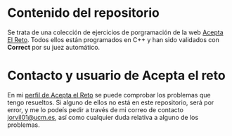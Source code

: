 # Contenido del repositorio
Se trata de una colección de ejercicios de porgramación de la web [Acepta El Reto](https://www.aceptaelreto.com/).
Todos ellos están programados en C++ y han sido validados con **Correct** por su juez automático.

# Contacto y usuario de Acepta el reto
En mi [perfil de Acepta el Reto](https://www.aceptaelreto.com/user/profile.php?id=4260) se puede comprobar los problemas que tengo resueltos. Si alguno de ellos no está en este repositorio, será por error, y me lo podeís pedir a través de mi correo de contacto jorvil01@ucm.es, así como cualquier duda relativa a alguno de los problemas.
